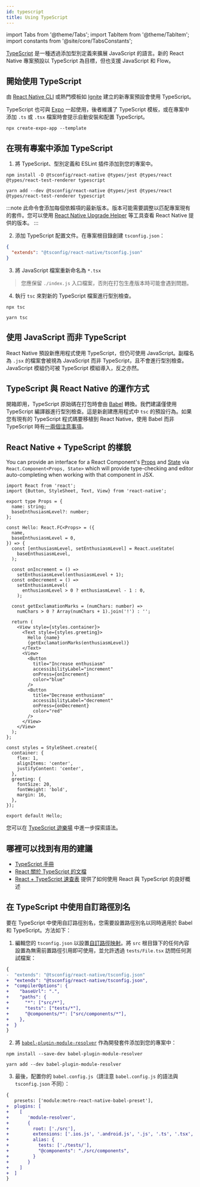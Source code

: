 ```yaml
---
id: typescript
title: Using TypeScript
---
```


import Tabs from '@theme/Tabs'; import TabItem from '@theme/TabItem'; import constants from '@site/core/TabsConstants';

[TypeScript][ts] 是一種透過添加型別定義來擴展 JavaScript 的語言。新的 React Native 專案預設以 TypeScript 為目標，但也支援 JavaScript 和 Flow。

## 開始使用 TypeScript

由 [React Native CLI](getting-started-without-a-framework#step-1-creating-a-new-application) 或熱門模板如 [Ignite][ignite] 建立的新專案預設會使用 TypeScript。

TypeScript 也可與 [Expo][expo] 一起使用，後者維護了 TypeScript 模板，或在專案中添加 `.ts` 或 `.tsx` 檔案時會提示自動安裝和配置 TypeScript。

```shell
npx create-expo-app --template
```

## 在現有專案中添加 TypeScript

1. 將 TypeScript、型別定義和 ESLint 插件添加到您的專案中。

<Tabs groupId="package-manager" queryString defaultValue={constants.defaultPackageManager} values={constants.packageManagers}>
<TabItem value="npm">

```shell
npm install -D @tsconfig/react-native @types/jest @types/react @types/react-test-renderer typescript
```

</TabItem>
<TabItem value="yarn">

```shell
yarn add --dev @tsconfig/react-native @types/jest @types/react @types/react-test-renderer typescript
```

</TabItem>
</Tabs>

:::note
此命令會添加每個依賴項的最新版本。版本可能需要調整以匹配專案現有的套件。您可以使用 [React Native Upgrade Helper](https://react-native-community.github.io/upgrade-helper/) 等工具查看 React Native 提供的版本。
:::

2. 添加 TypeScript 配置文件。在專案根目錄創建 `tsconfig.json`：

```json
{
  "extends": "@tsconfig/react-native/tsconfig.json"
}
```

3. 將 JavaScript 檔案重新命名為 `*.tsx`

> 您應保留 `./index.js` 入口檔案，否則在打包生產版本時可能會遇到問題。

4. 執行 `tsc` 來對新的 TypeScript 檔案進行型別檢查。

<Tabs groupId="package-manager" queryString defaultValue={constants.defaultPackageManager} values={constants.packageManagers}>
<TabItem value="npm">

```shell
npx tsc
```

</TabItem>
<TabItem value="yarn">

```shell
yarn tsc
```

</TabItem>
</Tabs>

## 使用 JavaScript 而非 TypeScript

React Native 預設新應用程式使用 TypeScript，但仍可使用 JavaScript。副檔名為 `.jsx` 的檔案會被視為 JavaScript 而非 TypeScript，且不會進行型別檢查。JavaScript 模組仍可被 TypeScript 模組導入，反之亦然。

## TypeScript 與 React Native 的運作方式

開箱即用，TypeScript 原始碼在打包時會由 [Babel][babel] 轉換。我們建議僅使用 TypeScript 編譯器進行型別檢查。這是新創建應用程式中 `tsc` 的預設行為。如果您有現有的 TypeScript 程式碼要移植到 React Native，使用 Babel 而非 TypeScript 時有[一兩個注意事項][babel-7-caveats]。

## React Native + TypeScript 的樣貌

You can provide an interface for a React Component's [Props](props) and [State](state) via `React.Component<Props, State>` which will provide type-checking and editor auto-completing when working with that component in JSX.

```tsx title="components/Hello.tsx"
import React from 'react';
import {Button, StyleSheet, Text, View} from 'react-native';

export type Props = {
  name: string;
  baseEnthusiasmLevel?: number;
};

const Hello: React.FC<Props> = ({
  name,
  baseEnthusiasmLevel = 0,
}) => {
  const [enthusiasmLevel, setEnthusiasmLevel] = React.useState(
    baseEnthusiasmLevel,
  );

  const onIncrement = () =>
    setEnthusiasmLevel(enthusiasmLevel + 1);
  const onDecrement = () =>
    setEnthusiasmLevel(
      enthusiasmLevel > 0 ? enthusiasmLevel - 1 : 0,
    );

  const getExclamationMarks = (numChars: number) =>
    numChars > 0 ? Array(numChars + 1).join('!') : '';

  return (
    <View style={styles.container}>
      <Text style={styles.greeting}>
        Hello {name}
        {getExclamationMarks(enthusiasmLevel)}
      </Text>
      <View>
        <Button
          title="Increase enthusiasm"
          accessibilityLabel="increment"
          onPress={onIncrement}
          color="blue"
        />
        <Button
          title="Decrease enthusiasm"
          accessibilityLabel="decrement"
          onPress={onDecrement}
          color="red"
        />
      </View>
    </View>
  );
};

const styles = StyleSheet.create({
  container: {
    flex: 1,
    alignItems: 'center',
    justifyContent: 'center',
  },
  greeting: {
    fontSize: 20,
    fontWeight: 'bold',
    margin: 16,
  },
});

export default Hello;
```

您可以在 [TypeScript 遊樂場][tsplay] 中進一步探索語法。

## 哪裡可以找到有用的建議

- [TypeScript 手冊][ts-handbook]
- [React 關於 TypeScript 的文檔][react-ts]
- [React + TypeScript 速查表][cheat] 提供了如何使用 React 與 TypeScript 的良好概述

## 在 TypeScript 中使用自訂路徑別名

要在 TypeScript 中使用自訂路徑別名，您需要設置路徑別名以同時適用於 Babel 和 TypeScript。方法如下：

1. 編輯您的 `tsconfig.json` 以設置[自訂路徑映射][path-map]。將 `src` 根目錄下的任何內容設置為無需前置路徑引用即可使用，並允許透過 `tests/File.tsx` 訪問任何測試檔案：

```diff
{
-  "extends": "@tsconfig/react-native/tsconfig.json"
+  "extends": "@tsconfig/react-native/tsconfig.json",
+  "compilerOptions": {
+    "baseUrl": ".",
+    "paths": {
+      "*": ["src/*"],
+      "tests": ["tests/*"],
+      "@components/*": ["src/components/*"],
+    },
+  }
}
```

2. 將 [`babel-plugin-module-resolver`][bpmr] 作為開發套件添加到您的專案中：

<Tabs groupId="package-manager" queryString defaultValue={constants.defaultPackageManager} values={constants.packageManagers}>
<TabItem value="npm">

```shell
npm install --save-dev babel-plugin-module-resolver
```

</TabItem>
<TabItem value="yarn">

```shell
yarn add --dev babel-plugin-module-resolver
```

</TabItem>
</Tabs>

3. 最後，配置你的 `babel.config.js`（請注意 `babel.config.js` 的語法與 `tsconfig.json` 不同）：

```diff
{
   presets: ['module:metro-react-native-babel-preset'],
+  plugins: [
+    [
+       'module-resolver',
+       {
+         root: ['./src'],
+         extensions: ['.ios.js', '.android.js', '.js', '.ts', '.tsx', '.json'],
+         alias: {
+           tests: ['./tests/'],
+           "@components": "./src/components",
+         }
+       }
+    ]
+  ]
}
```

[react-ts]: https://react.dev/learn/typescript

[ts]: https://www.typescriptlang.org/

[flow]: https://flow.org

[ts-template]: https://github.com/react-native-community/react-native-template-typescript

[babel]: /docs/javascript-environment#javascript-syntax-transformers

[babel-7-caveats]: https://babeljs.io/docs/en/next/babel-plugin-transform-typescript

[cheat]: https://github.com/typescript-cheatsheets/react-typescript-cheatsheet#reacttypescript-cheatsheets

[ts-handbook]: https://www.typescriptlang.org/docs/handbook/intro.html

[path-map]: https://www.typescriptlang.org/docs/handbook/module-resolution.html#path-mapping

[bpmr]: https://github.com/tleunen/babel-plugin-module-resolver

[expo]: https://expo.io

[ignite]: https://github.com/infinitered/ignite

[tsplay]: https://www.typescriptlang.org/play?strictNullChecks=false&jsx=3#code/JYWwDg9gTgLgBAJQKYEMDG8BmUIjgcilQ3wG4BYAKFEljgG8AhAVxhggDsAaOAZRgCeAGyS8AFkiQweAFSQAPaXABqwJAHcAvnGy4CRdDAC0HFDGAA3JGSpUFteILBI4ABRxgAznAC8DKnBwpiBIAFxwnjBQwBwA5hSUgQBGKJ5IAKIcMGLMnsCpIAAySFZCAPzhHMwgSUhQCZq2lGickXAAEkhCQhDhyIYAdABiAMIAPO4QXgB8vnAAFPRBKCE8KWmZ2bn5nkUlXXMADHCaAJS+s-QBcC0cbQDaSFk5eQXFpTxpMJsvO3ulAF05v0MANcqIYGYkPN1hlnts3vshKcEtdbm1OABJDhoIghLJzebnHyzL4-BG7d5deZPLavSlIuAAajgAEYUWjWvBOAARJC4pD4+B+IkXCJScn0-7U2m-RGlOCzY5lOCyinSoRwIxsuDhQ4cyicu7wWIS+RoIQrMzATgAWRQUAA1t4RVUQCMxA7PJVqrUoMTZm6PV7FXBlXAAIJQKAoATzIOeqDeFnsgYAKwgMXm+AAhPhzuF8DZDYk4EQYMwoBwFtdAmNVBoIoIRD56JFhEhPANbpCYnVNNNa4E4GM5Iomx3W+2RF3YkQpDFYgOh8OOl0evR8ARGqXV4F6MEkDu98P6KbvubLSBrXaHc6afCpVTkce92MAPRjmCD3fD+tqdQfxPOsWDYTgVz3cwYBbAAibEBVSFw1SlGCINXdA0E7PIkmAIRgEEQoUFqIQfBgmIBSFVDfxPTh3Cw1ssRxPFaVfYCbggHooFIpIhGYJAqLY98gOAsZQPYDg0OHKDYL5BC0lVR8-gEti4AwrDgBwvCCKIrpSIAE35ZismUtjaKITxPAYjhZKMmBWOAlpONIog9JMvchIgj8G0AocvIA4SDU0VFmi5CcZzmfgO3ESQYG7AwYGhK5Sx7FA+ygcIktXTARHkcJWS4IcUDw2IOExBKQG9OAYMwrI6hggrfzTXJzEwAQRk4BKsnCaraTq65NAawI5xixcMqHTAOt4YAAC8wjgAAmQ5BuHCasgAdSQYBYjEGBCySDi9PwZbAmvKBYhiPKADZloGqgzmC+xoHgAzMBQZghHgTpuggBIgA